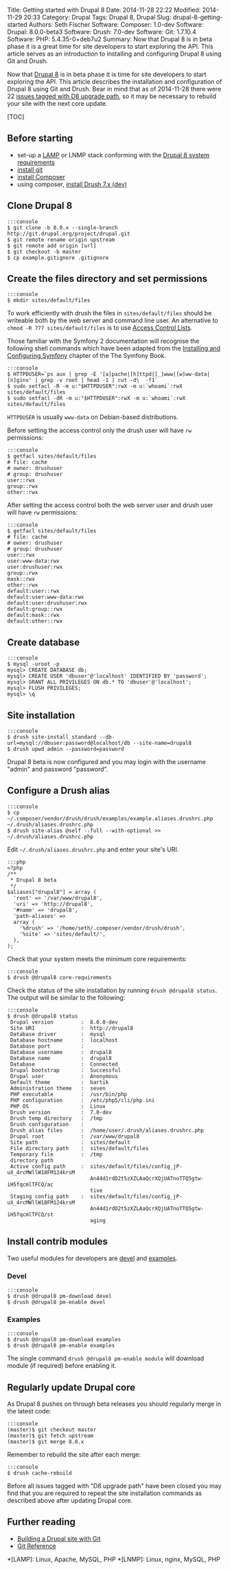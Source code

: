 Title: Getting started with Drupal 8
Date: 2014-11-28 22:22
Modified: 2014-11-29 20:33
Category: Drupal
Tags: Drupal 8, Drupal
Slug: drupal-8-getting-started
Authors: Seth Fischer
Software: Composer: 1.0-dev
Software: Drupal: 8.0.0-beta3
Software: Drush: 7.0-dev
Software: Git: 1.7.10.4
Software: PHP: 5.4.35-0+deb7u2
Summary: Now that Drupal 8 is in beta phase it is a great time for site
    developers to start exploring the API. This article serves as an
    introduction to installing and configuring Drupal 8 using Git and Drush.


Now that [Drupal 8][1] is in beta phase it is time for site developers to start
exploring the API. This article describes the installation and configuration of
Drupal 8 using Git and Drush. Bear in mind that as of 2014-11-28 there were 22
[issues tagged with D8 upgrade path][2], so it may be necessary to rebuild your
site with the next core update.


[TOC]


## Before starting

  * set-up a [LAMP][3] or LNMP stack conforming with the
    [Drupal 8 system requirements][4]
  * [install git][5]
  * [install Composer][6]
  * using composer, [install Drush 7.x (dev)][7]


## Clone Drupal 8

    :::console
    $ git clone -b 8.0.x --single-branch http://git.drupal.org/project/drupal.git
    $ git remote rename origin upstream
    $ git remote add origin [url]
    $ git checkout -b master
    $ cp example.gitignore .gitignore


## Create the files directory and set permissions

    :::console
    $ mkdir sites/default/files

To work efficiently with drush the files in `sites/default/files` should be
writeable both by the web server and command line user. An alternative to
`chmod -R 777 sites/default/files` is to use [Access Control Lists][8].

Those familiar with the Symfony 2 documentation will recognise the following
shell commands which have been adapted from the
[Installing and Configuring Symfony][9] chapter of the The Symfony Book.

    :::console
    $ HTTPDUSER=`ps aux | grep -E '[a]pache|[h]ttpd|[_]www|[w]ww-data|[n]ginx' | grep -v root | head -1 | cut -d\  -f1`
    $ sudo setfacl -R -m u:"$HTTPDUSER":rwX -m u:`whoami`:rwX sites/default/files
    $ sudo setfacl -dR -m u:"$HTTPDUSER":rwX -m u:`whoami`:rwX sites/default/files

`HTTPDUSER` is usually `www-data` on Debian-based distributions.

Before setting the access control only the drush user will have `rw` permissions:

    :::console
    $ getfacl sites/default/files
    # file: cache
    # owner: drushuser
    # group: drushuser
    user::rwx
    group::rwx
    other::rwx

After setting the access control both the web server user and drush user will
have `rw` permissions:

    :::console
    $ getfacl sites/default/files
    # file: cache
    # owner: drushuser
    # group: drushuser
    user::rwx
    user:www-data:rwx
    user:drushuser:rwx
    group::rwx
    mask::rwx
    other::rwx
    default:user::rwx
    default:user:www-data:rwx
    default:user:drushuser:rwx
    default:group::rwx
    default:mask::rwx
    default:other::rwx


## Create database

    :::console
    $ mysql -uroot -p
    mysql> CREATE DATABASE db;
    mysql> CREATE USER 'dbuser'@'localhost' IDENTIFIED BY 'password';
    mysql> GRANT ALL PRIVILEGES ON db.* TO 'dbuser'@'localhost';
    mysql> FLUSH PRIVILEGES;
    mysql> \q


## Site installation

    :::console
    $ drush site-install standard --db-url=mysql://dbuser:password@localhost/db --site-name=drupal8
    $ drush upwd admin --password=password

Drupal 8 beta is now configured and you may login with the username "admin" and
password "password".


## Configure a Drush alias

    :::console
    $ cp ~/.composer/vendor/drush/drush/examples/example.aliases.drushrc.php ~/.drush/aliases.drushrc.php
    $ drush site-alias @self --full --with-optional >> ~/.drush/aliases.drushrc.php

Edit `~/.drush/aliases.drushrc.php` and enter your site's URI.

    :::php
    <?php
    /**
     * Drupal 8 beta
     */
    $aliases["drupal8"] = array (
      'root' => '/var/www/drupal8',
      'uri' => 'http://drupal8',
      '#name' => 'drupal8',
      'path-aliases' => 
      array (
        '%drush' => '/home/seth/.composer/vendor/drush/drush',
        '%site' => 'sites/default/',
      ),
    );

Check that your system meets the minimum core requirements:

    :::console
    $ drush @drupal8 core-requirements

Check the status of the site installation by running `drush @drupal8 status`.
The output will be similar to the following:

    :::console
    $ drush @drupal8 status
     Drupal version         :  8.0.0-dev
     Site URI               :  http://drupal8
     Database driver        :  mysql
     Database hostname      :  localhost
     Database port          :
     Database username      :  drupal8
     Database name          :  drupal8
     Database               :  Connected
     Drupal bootstrap       :  Successful
     Drupal user            :  Anonymous
     Default theme          :  bartik
     Administration theme   :  seven
     PHP executable         :  /usr/bin/php
     PHP configuration      :  /etc/php5/cli/php.ini
     PHP OS                 :  Linux
     Drush version          :  7.0-dev
     Drush temp directory   :  /tmp
     Drush configuration    :
     Drush alias files      :  /home/user/.drush/aliases.drushrc.php
     Drupal root            :  /var/www/drupal8
     Site path              :  sites/default
     File directory path    :  sites/default/files
     Temporary file         :  /tmp
     directory path
     Active config path     :  sites/default/files/config_jP-uX_4rcMWllW18FM124krsM
                               An44d1rdD2t5zXZLAaQcrXQjUATnoTTQ5gtw-iH5fqcmlTFCQ/ac
                               tive
     Staging config path    :  sites/default/files/config_jP-uX_4rcMWllW18FM124krsM
                               An44d1rdD2t5zXZLAaQcrXQjUATnoTTQ5gtw-iH5fqcmlTFCQ/st
                               aging


## Install contrib modules

Two useful modules for developers are [devel][10] and [examples][11].

### Devel

    :::console
    $ drush @drupal8 pm-download devel
    $ drush @drupal8 pm-enable devel

### Examples

    :::console
    $ drush @drupal8 pm-download examples
    $ drush @drupal8 pm-enable examples

The single command `drush @drupal8 pm-enable module` will download module (if
required) before enabling it.


## Regularly update Drupal core

As Drupal 8 pushes on through beta releases you should regularly merge in the
latest code:

    :::console
    (master)$ git checkout master
    (master)$ git fetch upstream
    (master)$ git merge 8.0.x

Remember to rebuild the site after each merge:

    :::console
    $ drush cache-rebuild

Before all issues tagged with "D8 upgrade path" have been closed you may find
that you are required to repeat the site installation commands as described
above after updating Drupal core.


## Further reading

  * [Building a Drupal site with Git][12]
  * [Git Reference][13]


*[LAMP]: Linux, Apache, MySQL, PHP
*[LNMP]: Linux, nginx, MySQL, PHP

[1]: https://www.drupal.org/drupal-8.0
[2]: https://www.drupal.org/project/issues/search/drupal?project_issue_followers=&status%5B%5D=1&status%5B%5D=13&status%5B%5D=8&status%5B%5D=14&status%5B%5D=15&status%5B%5D=4&priorities%5B%5D=400&categories%5B%5D=1&categories%5B%5D=2&version%5B%5D=8.x&issue_tags_op=%3D&issue_tags=D8+upgrade+path
[3]: https://wiki.debian.org/LaMp "Setting up a LAMP stack on Debian"
[4]: https://api.drupal.org/api/drupal/core!INSTALL.txt/8 "Drupal 8 INSTALL.txt"
[5]: http://git-scm.com/book/en/v2/Getting-Started-Installing-Git "Installing Git"
[6]: https://getcomposer.org/doc/00-intro.md#installation-nix "Install Composer on Unix type systems"
[7]: https://github.com/drush-ops/drush#installupdate---composer "How to install Drush 7.x (dev)"
[8]: https://wiki.debian.org/Permissions#Access_Control_Lists_in_Linux "Access Control Lists in Linux"
[9]: http://Symfony.com/doc/2.3/book/installation.html#configuration-and-set-up
[10]: https://www.drupal.org/project/devel
[11]: https://www.drupal.org/project/examples
[12]: https://www.drupal.org/node/803746
[13]: http://gitref.org/


